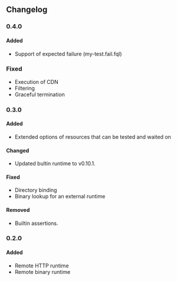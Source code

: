 ## Changelog

### 0.4.0
#### Added
- Support of expected failure (my-test.fail.fql)

### Fixed
- Execution of CDN
- Filtering
- Graceful termination

### 0.3.0
#### Added
- Extended options of resources that can be tested and waited on

#### Changed
- Updated bultin runtime to v0.10.1.

#### Fixed
- Directory binding
- Binary lookup for an external runtime

#### Removed
- Builtin assertions.

### 0.2.0
#### Added
- Remote HTTP runtime
- Remote binary runtime